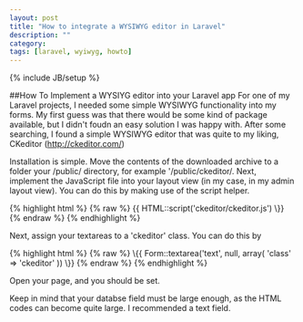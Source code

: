 ```yaml
---
layout: post
title: "How to integrate a WYSIWYG editor in Laravel"
description: ""
category: 
tags: [laravel, wyiwyg, howto]
---
```

{% include JB/setup %}

##How To Implement a WYSIYG editor into your Laravel app
For one of my Laravel projects, I needed some simple WYSIWYG functionality into my forms. My first guess was that there would be some kind of package available, but I didn't foudn an easy solution I was happy with. After some searching, I found a simple WYSIWYG editor that was quite to my liking, CKeditor (http://ckeditor.com/)

Installation is simple. Move the contents of the downloaded archive to a folder your /public/ directory, for example '/public/ckeditor/. Next, implement the JavaScript file into your layout view (in my case, in my admin layout view). You can do this by making use of the script helper.

{% highlight html %}
{% raw %}
{{ HTML::script('ckeditor/ckeditor.js') \\}}
{% endraw %}
{% endhighlight %}

Next, assign your textareas to a 'ckeditor' class. You can do this by

{% highlight html %}
{% raw %}
\\{{ Form::textarea('text', null, array(
    'class' => 'ckeditor'
)) \\}}
{% endraw %}
{% endhighlight %}

Open your page, and you should be set.

Keep in mind that your databse field must be large enough, as the HTML codes can become quite large. I recommended a text field. 


